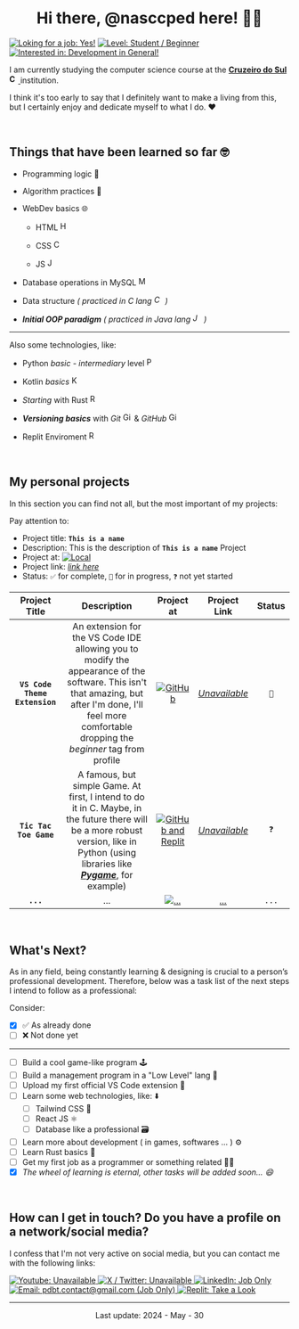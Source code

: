 <!-- title and -->
<h1 align="center">Hi there, @nasccped here! 👨‍💻</h1>

<!-- some badges -->
[![Loking for a job: Yes!](https://img.shields.io/badge/Loking%20for%20a%20job%3A-Yes!-808836)](#)
[![Level: Student / Beginner](https://img.shields.io/badge/Level%3A-Student%20%2F%20Beginner-FF7F3E)](#)
[![Interested in: Development in General!](https://img.shields.io/badge/Interested%20in%3A-Development%20in%20general-2A629A)](#)

<!-- description text -->
I am currently studying the computer science course at the
[**Cruzeiro do Sul
<img
src="https://logospng.org/download/cruzeiro-do-sul/logo-cruzeiro-do-sul-estrela-1024.png"
style="height: 1rem"
alt="Cruzeiro do Sul logo">**
](https://www.cruzeirodosul.edu.br/) institution.

I think it's too early to say that I definitely want to make a living
from this, but I certainly enjoy and dedicate myself to what I do. ❤️

<br>



<!-- self explanatory -->
## Things that have been learned so far 🤓

- Programming logic 👾

- Algorithm practices 📑

- WebDev basics 🌐
  
  - HTML <img
  src="https://cdn.iconscout.com/icon/free/png-256/free-html-5-1-1175208.png"
  style="height: 1rem"
  alt="HTML logo">

  - CSS <img
  src="https://upload.wikimedia.org/wikipedia/commons/thumb/6/62/CSS3_logo.svg/800px-CSS3_logo.svg.png"
  style="height: 1rem"
  alt="CSS logo">

  - JS <img
  src="https://upload.wikimedia.org/wikipedia/commons/6/6a/JavaScript-logo.png"
  style="height: 1rem"
  alt="JS logo">

- Database operations in MySQL
<img
src="https://cdn-icons-png.flaticon.com/512/9850/9850774.png"
style="height: 1rem"
alt="MySQL logo">


- Data structure *( practiced in C lang
<img
src="https://upload.wikimedia.org/wikipedia/commons/1/19/C_Logo.png"
style="height: 1rem"
alt="C lang logo"> )*

- ***Initial OOP paradigm*** *( practiced in Java lang
<img
src="https://cdn4.iconfinder.com/data/icons/logos-and-brands/512/181_Java_logo_logos-512.png"
style="height: 1rem"
alt="Java logo"> )*

---

<!-- aditional -->
Also some technologies, like:

- Python *basic - intermediary* level
<img
src="https://upload.wikimedia.org/wikipedia/commons/thumb/c/c3/Python-logo-notext.svg/1869px-Python-logo-notext.svg.png"
style="height: 1rem"
alt="Python logo">

- Kotlin *basics*
<img
src="https://upload.wikimedia.org/wikipedia/commons/thumb/7/74/Kotlin_Icon.png/1200px-Kotlin_Icon.png"
style="height: 1rem"
alt="Kotlin logo">

- *Starting* with Rust 
<img
src="https://storage.googleapis.com/sticker-prod/3aof1uO8djechjc2XRDE/5.png"
style="height: 1rem"
alt="Rust logo">

- ***Versioning basics*** with *Git*
<img
src="https://upload.wikimedia.org/wikipedia/commons/thumb/3/3f/Git_icon.svg/2048px-Git_icon.svg.png"
style="height: 1rem"
alt="Git logo"> & *GitHub*
<img
src="https://cdn.worldvectorlogo.com/logos/github-icon-2.svg"
style="height: 1rem"
alt="GitHub logo">

- Replit Enviroment
<img
src="https://upload.wikimedia.org/wikipedia/commons/thumb/7/78/New_Replit_Logo.svg/1200px-New_Replit_Logo.svg.png"
style="height: 1rem"
alt="Replit logo">

<br>


<!-- dedicated to my personal projects -->
## My personal projects

<!-- details from projects table -->
In this section you can find not all, but the most important of my projects:

Pay attention to:
- Project title: **`This is a name`**
- Description: This is the description of **`This is a name`** Project
- Project at: [![Local](https://img.shields.io/badge/Some%20Local-5C6BC0)](#)
- Project link: [*link here*](#)
- Status: `✅` for complete, `🔁` for in progress, `❓` not yet started


<!-- table itself -->
| Project Title | Description | Project at | Project Link | Status |
|:-------------:|:-----------:|:----------:|:------------:|:------:|
| **`VS Code Theme Extension`** | An extension for the VS Code IDE allowing you to modify the appearance of the software. This isn't that amazing, but after I'm done, I'll feel more comfortable dropping the *beginner* tag from profile | [![GitHub](https://img.shields.io/badge/GitHub-5C6BC0)](#) | [*Unavailable*](#) | `🔁` | <!-- row 1 -->
| **`Tic Tac Toe Game`** | A famous, but simple Game. At first, I intend to do it in C. Maybe, in the future there will be a more robust version, like in Python (using libraries like <a href="https://www.pygame.org/news" target="_blank">***Pygame***</a>, for example) | [![GitHub and Replit](https://img.shields.io/badge/GitHub-Replit-mix.svg?style=flat&colorA=5C6BC0&colorB=F26201)](#) | [*Unavailable*](#) | `❓` | <!-- row 2 -->
| **`...`** | ... | [![...](https://img.shields.io/badge/%2E%2E%2E-grey)](#) | [*...*](#) | `...` | <!-- last row -->

<br>



<!-- what's next section (personal task list) -->
## What's Next?

As in any field, being constantly learning & designing is crucial to
a person’s professional development. Therefore, below was a task
list of the next steps I intend to follow as a professional:

Consider:
- [X] ✅ As already done
- [ ] ❌ Not done yet

---

- [ ] Build a cool game-like program 🕹️
- [ ] Build a management program in a "Low Level" lang 📑
- [ ] Upload my first official VS Code extension 🧩
- [ ] Learn some web technologies, like: ⬇️
  - [ ] Tailwind CSS 🎨
  - [ ] React JS ⚛️
  - [ ] Database like a professional 🗃️
- [ ] Learn more about development ( in games, softwares ... ) ⚙️
- [ ] Learn Rust basics 🦀
- [ ] Get my first job as a programmer or something related 👨‍🏭
- [X] *The wheel of learning is eternal, other tasks will be added soon... 😄*

<br>



<!-- contact -->
## How can I get in touch? Do you have a profile on a network/social media?

I confess that I'm not very active on social media, but you can
contact me with the following links:

<!-- badges area -->
<a
href="#"
target="_self">![Youtube: Unavailable](https://img.shields.io/badge/Youtube-Unavailable-FF0000)
</a>
<a
href="#"
target="_self">![X / Twitter: Unavailable](https://img.shields.io/badge/X%20%2F%20Twitter-Unavailable-249EF0)
</a>
<a
href="https://www.linkedin.com/in/pedro-brito-74161b2a6/"
target="_blank">![LinkedIn: Job Only](https://img.shields.io/badge/LinkedIn-Job%20Only-blue.svg?style=flat&colorA=5b5b5b&colorB=0073B1)
</a>
<a
href="mailto:pdbt.contact@gmail.com"
target="_blank">![Email: pdbt.contact@gmail.com (Job Only)](https://img.shields.io/badge/Email-pdbt.contact@gmail.com%20%28Job%20Only%29-34A853)
</a>
<a
href="https://replit.com/@nasccped"
target="_blank">![Replit: Take a Look](https://img.shields.io/badge/Replit-Take%20a%20Look%20at%20The%20Projects-F26201)
</a>

<!-- footer like section -->
---

<p align="center">Last update: 2024 - May - 30</p>
